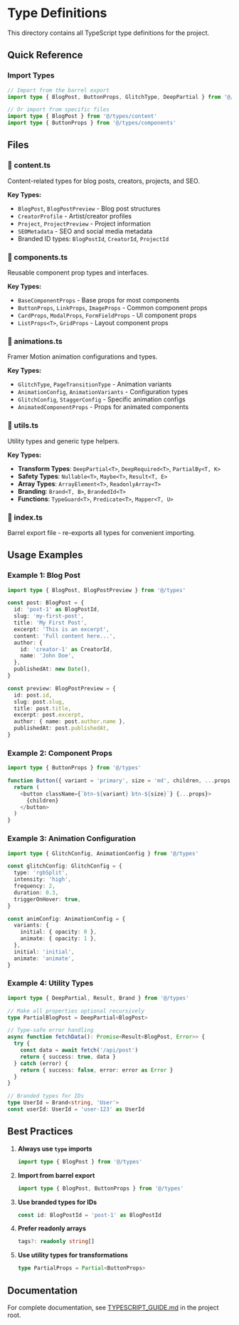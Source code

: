 # Type Definitions

This directory contains all TypeScript type definitions for the project.

## Quick Reference

### Import Types

```typescript
// Import from the barrel export
import type { BlogPost, ButtonProps, GlitchType, DeepPartial } from '@/types'

// Or import from specific files
import type { BlogPost } from '@/types/content'
import type { ButtonProps } from '@/types/components'
```

## Files

### 📄 content.ts
Content-related types for blog posts, creators, projects, and SEO.

**Key Types:**
- `BlogPost`, `BlogPostPreview` - Blog post structures
- `CreatorProfile` - Artist/creator profiles
- `Project`, `ProjectPreview` - Project information
- `SEOMetadata` - SEO and social media metadata
- Branded ID types: `BlogPostId`, `CreatorId`, `ProjectId`

### 📄 components.ts
Reusable component prop types and interfaces.

**Key Types:**
- `BaseComponentProps` - Base props for most components
- `ButtonProps`, `LinkProps`, `ImageProps` - Common component props
- `CardProps`, `ModalProps`, `FormFieldProps` - UI component props
- `ListProps<T>`, `GridProps` - Layout component props

### 📄 animations.ts
Framer Motion animation configurations and types.

**Key Types:**
- `GlitchType`, `PageTransitionType` - Animation variants
- `AnimationConfig`, `AnimationVariants` - Configuration types
- `GlitchConfig`, `StaggerConfig` - Specific animation configs
- `AnimatedComponentProps` - Props for animated components

### 📄 utils.ts
Utility types and generic type helpers.

**Key Types:**
- **Transform Types**: `DeepPartial<T>`, `DeepRequired<T>`, `PartialBy<T, K>`
- **Safety Types**: `Nullable<T>`, `Maybe<T>`, `Result<T, E>`
- **Array Types**: `ArrayElement<T>`, `ReadonlyArray<T>`
- **Branding**: `Brand<T, B>`, `BrandedId<T>`
- **Functions**: `TypeGuard<T>`, `Predicate<T>`, `Mapper<T, U>`

### 📄 index.ts
Barrel export file - re-exports all types for convenient importing.

## Usage Examples

### Example 1: Blog Post

```typescript
import type { BlogPost, BlogPostPreview } from '@/types'

const post: BlogPost = {
  id: 'post-1' as BlogPostId,
  slug: 'my-first-post',
  title: 'My First Post',
  excerpt: 'This is an excerpt',
  content: 'Full content here...',
  author: {
    id: 'creator-1' as CreatorId,
    name: 'John Doe',
  },
  publishedAt: new Date(),
}

const preview: BlogPostPreview = {
  id: post.id,
  slug: post.slug,
  title: post.title,
  excerpt: post.excerpt,
  author: { name: post.author.name },
  publishedAt: post.publishedAt,
}
```

### Example 2: Component Props

```typescript
import type { ButtonProps } from '@/types'

function Button({ variant = 'primary', size = 'md', children, ...props }: ButtonProps) {
  return (
    <button className={`btn-${variant} btn-${size}`} {...props}>
      {children}
    </button>
  )
}
```

### Example 3: Animation Configuration

```typescript
import type { GlitchConfig, AnimationConfig } from '@/types'

const glitchConfig: GlitchConfig = {
  type: 'rgbSplit',
  intensity: 'high',
  frequency: 2,
  duration: 0.3,
  triggerOnHover: true,
}

const animConfig: AnimationConfig = {
  variants: {
    initial: { opacity: 0 },
    animate: { opacity: 1 },
  },
  initial: 'initial',
  animate: 'animate',
}
```

### Example 4: Utility Types

```typescript
import type { DeepPartial, Result, Brand } from '@/types'

// Make all properties optional recursively
type PartialBlogPost = DeepPartial<BlogPost>

// Type-safe error handling
async function fetchData(): Promise<Result<BlogPost, Error>> {
  try {
    const data = await fetch('/api/post')
    return { success: true, data }
  } catch (error) {
    return { success: false, error: error as Error }
  }
}

// Branded types for IDs
type UserId = Brand<string, 'User'>
const userId: UserId = 'user-123' as UserId
```

## Best Practices

1. **Always use `type` imports**
   ```typescript
   import type { BlogPost } from '@/types'
   ```

2. **Import from barrel export**
   ```typescript
   import type { BlogPost, ButtonProps } from '@/types'
   ```

3. **Use branded types for IDs**
   ```typescript
   const id: BlogPostId = 'post-1' as BlogPostId
   ```

4. **Prefer readonly arrays**
   ```typescript
   tags?: readonly string[]
   ```

5. **Use utility types for transformations**
   ```typescript
   type PartialProps = Partial<ButtonProps>
   ```

## Documentation

For complete documentation, see [TYPESCRIPT_GUIDE.md](../../TYPESCRIPT_GUIDE.md) in the project root.
